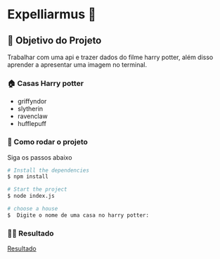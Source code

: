 # Expelliarmus 🧙

## 🎯 Objetivo do Projeto

Trabalhar com uma api e trazer dados do filme harry potter, além disso aprender a apresentar uma imagem no terminal.

### 🏠 Casas Harry potter 
 * griffyndor
 * slytherin
 * ravenclaw
 * hufflepuff

### 🚀 Como rodar o projeto

Siga os passos abaixo
```bash
# Install the dependencies
$ npm install

# Start the project
$ node index.js

# choose a house
$  Digite o nome de uma casa no harry potter: 
```

### 🧑‍💻 Resultado
[Resultado](https://raw.githubusercontent.com/GabrielChagas1/master/Cursos/master/Youtube/api-harry-potter/gif.gif)